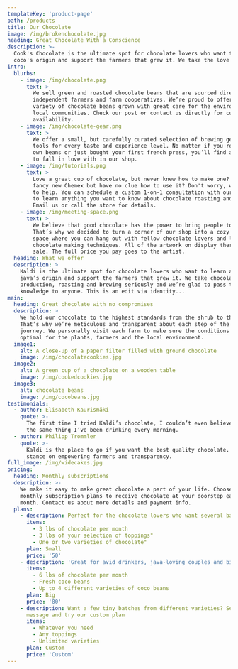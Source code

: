 ```yaml
---
templateKey: 'product-page'
path: /products
title: Our Chocolate
image: /img/brokenchocolate.jpg
heading: Great Chocolate With a Conscience
description: >-
  Cook's Chocolate is the ultimate spot for chocolate lovers who want to learn about their
  coco's origin and support the farmers that grew it. We take the love of chocolate seriously and we’re glad to pass that passion onto others.
intro:
  blurbs:
    - image: /img/chocolate.png
      text: >
        We sell green and roasted chocolate beans that are sourced directly from
        independent farmers and farm cooperatives. We’re proud to offer a
        variety of chocolate beans grown with great care for the environment and
        local communities. Check our post or contact us directly for current
        availability.
    - image: /img/chocolate-gear.png
      text: >
        We offer a small, but carefully curated selection of brewing gear and
        tools for every taste and experience level. No matter if you roast your
        own beans or just bought your first french press, you’ll find a gadget
        to fall in love with in our shop.
    - image: /img/tutorials.png
      text: >
        Love a great cup of chocolate, but never knew how to make one? Bought a
        fancy new Chemex but have no clue how to use it? Don't worry, we’re here
        to help. You can schedule a custom 1-on-1 consultation with our baristas
        to learn anything you want to know about chocolate roasting and brewing.
        Email us or call the store for details.
    - image: /img/meeting-space.png
      text: >
        We believe that good chocolate has the power to bring people together.
        That’s why we decided to turn a corner of our shop into a cozy meeting
        space where you can hang out with fellow chocolate lovers and learn about
        chocolate making techniques. All of the artwork on display there is for
        sale. The full price you pay goes to the artist.
  heading: What we offer
  description: >
    Kaldi is the ultimate spot for chocolate lovers who want to learn about their
    java’s origin and support the farmers that grew it. We take chocolate
    production, roasting and brewing seriously and we’re glad to pass that
    knowledge to anyone. This is an edit via identity...
main:
  heading: Great chocolate with no compromises
  description: >
    We hold our chocolate to the highest standards from the shrub to the cup.
    That’s why we’re meticulous and transparent about each step of the chocolate’s
    journey. We personally visit each farm to make sure the conditions are
    optimal for the plants, farmers and the local environment.
  image1:
    alt: A close-up of a paper filter filled with ground chocolate
    image: /img/chocolatecookies.jpg
  image2:
    alt: A green cup of a chocolate on a wooden table
    image: /img/cookedcookies.jpg
  image3:
    alt: chocolate beans
    image: /img/cocobeans.jpg
testimonials:
  - author: Elisabeth Kaurismäki
    quote: >-
      The first time I tried Kaldi’s chocolate, I couldn’t even believe that was
      the same thing I’ve been drinking every morning.
  - author: Philipp Trommler
    quote: >-
      Kaldi is the place to go if you want the best quality chocolate. I love their
      stance on empowering farmers and transparency.
full_image: /img/widecakes.jpg
pricing:
  heading: Monthly subscriptions
  description: >-
    We make it easy to make great chocolate a part of your life. Choose one of our
    monthly subscription plans to receive chocolate at your doorstep each
    month. Contact us about more details and payment info.
  plans:
    - description: Perfect for the chocolate lovers who want several bars a day.
      items:
        - 3 lbs of chocolate per month
        - 3 lbs of your selection of toppings"
        - One or two varieties of chocolate"
      plan: Small
      price: '50'
    - description: 'Great for avid drinkers, java-loving couples and bigger crowds'
      items:
        - 6 lbs of chocolate per month
        - Fresh coco beans
        - Up to 4 different varieties of coco beans
      plan: Big
      price: '80'
    - description: Want a few tiny batches from different varieties? Send us a
      message and try our custom plan
      items:
        - Whatever you need
        - Any toppings
        - Unlimited varieties
      plan: Custom
      price: 'Custom'
---
```

